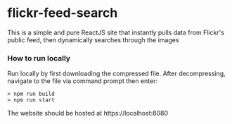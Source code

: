 # flickr-feed-search
This is a simple and pure ReactJS site that instantly pulls data from Flickr's public feed, then dynamically searches through the images

### How to run locally
Run locally by first downloading the compressed file. After decompressing, navigate to the file via command prompt then enter:
```
> npm run build
> npm run start
```

The website should be hosted at https://localhost:8080
